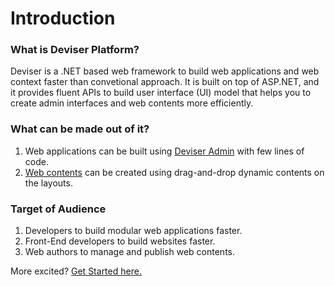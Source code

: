 # Introduction

### What is Deviser Platform?
Deviser is a .NET based web framework to build web applications and web context faster than convetional approach. It is built on top of ASP.NET, and it provides fluent APIs to build user interface (UI) model that helps you to create admin interfaces and web contents more efficiently.

### What can be made out of it?
1. Web applications can be built using [Deviser Admin]() with few lines of code.
2. [Web contents]() can be created using drag-and-drop dynamic contents on the layouts.  

### Target of Audience
1. Developers to build modular web applications faster.
2. Front-End developers to build websites faster.
3. Web authors to manage and publish web contents.

More excited? [Get Started here.](get-started.md)
